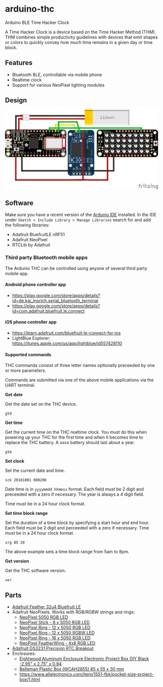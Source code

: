 # arduino-thc
Arduino BLE Time Hacker Clock

A Time Hacker Clock is a device based on the Time Hacker Method (THM). THM combines simple productivity guidelines with devices that emit shapes or colors to quickly convey how much time remains in a given day or time block.

## Features

* Bluetooth BLE, controllable via mobile phone
* Realtime clock
* Support for various NeoPixel lighting modules

## Design

![](./fritzing/ArdunioTimeHackerClock_bb.png)


## Software
Make sure you have a recent version of the [Ardunio IDE](https://www.arduino.cc/en/Main/Software) installed.
In the IDE under `Sketch > Include Library > Manage Libraries` search for and add the following libraries:

* Adafruit BluefruitLE nRF51
* Adafruit NeoPixel
* RTCLib by Adafruit

### Third party Bluetooth mobile apps

The Ardunio THC can be controlled using anyone of several third party mobile app.

#### Android phone controller app
* https://play.google.com/store/apps/details?id=de.kai_morich.serial_bluetooth_terminal
* https://play.google.com/store/apps/details?id=com.adafruit.bluefruit.le.connect

#### iOS phone controller app
* https://learn.adafruit.com/bluefruit-le-connect-for-ios
* LightBlue Explorer: https://itunes.apple.com/us/app/lightblue/id557428110

#### Supported commands

THC commands consist of three letter names optionally preceeded by one or more parameters.

Commands are submitted via one of the above mobile applications via the UART terminal.

**Get date**

Get the date set on the THC device.

```shell
gtd
```

**Get time**

Get the current time on the THC realtime clock. You must do this when powering up your THC for the first time and when it becomes time to replace the THC battery. A xxxx battery should last about a year.

```shell
gtm
```

**Set clock**

Set the current date and time.

```shell
sck 20181001 080206
```

Date time is in `yyyymmdd hhmmss` format.
Each field must be 2 digit and preceeded with a zero if necessary. The year is always a 4 digit field.

Time must be in a 24 hour clock format.

**Set time block range**

Set the duration of a time block by specifying a start hour and end hour.
Each field must be 2 digit and perceeded with a zero if necessary.
Time must be in a 24 hour clock format.

```shell
srg 05 20
```

The above example sets a time block range from 5am to 8pm.

**Get version**

Get the THC software version.

```shell
ver
```

## Parts

* [Adafruit Feather 32u4 Bluefruit LE](https://www.adafruit.com/product/2829)
* Adafruit NeoPixels. Works with RGB/RGBW strings and rings:
  * [NeoPixel 5050 RGB LED](https://www.adafruit.com/product/1655 )
  * [NeoPixel Stick - 8 x 5050 RGB LED](https://www.adafruit.com/product/1426)
  * [NeoPixel Ring - 12 x 5050 RGB LED](https://www.adafruit.com/product/1643)
  * [NeoPixel Ring - 12 x 5050 RGBW LED](https://www.adafruit.com/product/2853)
  * [NeoPixel Ring - 16 x 5050 RGB LED](https://www.adafruit.com/product/1463)
  * [NeoPixel FeatherWing - 4x8 RGB LED](https://www.adafruit.com/product/2945)
* [Adafruit DS3231 Precision RTC Breakout](https://www.adafruit.com/product/3013)
* Enclosures:
  * [Eightwood Aluminum Enclosure Electronic Project Box DIY Black -2.95" x 2.75" x 0.94](http://a.co/d/7EzhH0J)
  * [Belleman Plastic Box (WCAH2855) 85 x 55 x 30 mm](https://www.velleman.eu/products/view/?id=17840)
  * https://www.allelectronics.com/item/1551-fbk/pocket-size-project-box/1.html
